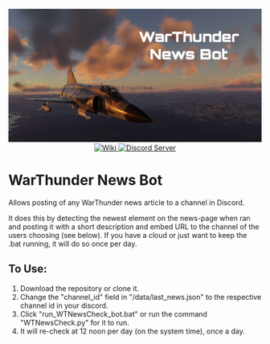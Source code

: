 <p align="center">
	<img src="https://github.com/Qaiten/war-thunder-news-bot/blob/main/images/HeaderImage.png" alt="WT News Bot Banner" />
	<br />
	<a href="https://github.com/Qaiten/war-thunder-news-bot/wiki">
		<img src="https://img.shields.io/badge/WT_News_Bot-Wiki-orange.svg?style=for-the-badge&logo=github" alt="Wiki" />
	</a>
	<a href="https://discord.gg/XS6w8D8">
		<img src="https://img.shields.io/discord/532683310409842728.svg?label=Discord&logo=Discord&colorB=7289da&style=for-the-badge" alt="Discord Server">
	</a>
</p>

# WarThunder News Bot
Allows posting of any WarThunder news article to a channel in Discord.

It does this by detecting the newest element on the news-page when ran and posting it with a short description and embed URL to the channel of the users choosing (see below). If you have a cloud or just want to keep the .bat running, it will do so  once per day.

## To Use:
1. Download the repository or clone it.
2. Change the "channel_id" field in "/data/last_news.json" to the respective channel id in your discord.
3. Click "run_WTNewsCheck_bot.bat" or run the command "WTNewsCheck.py" for it to run.
4. It will re-check at 12 noon per day (on the system time), once a day.